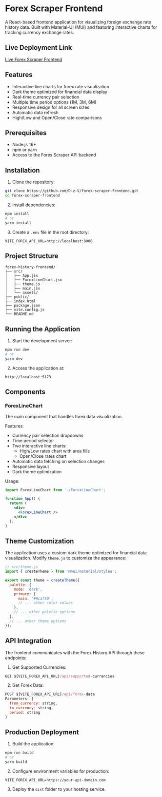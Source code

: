 # Forex Scraper Frontend

A React-based frontend application for visualizing foreign exchange rate history data. Built with Material-UI (MUI) and featuring interactive charts for tracking currency exchange rates.

## Live Deployment Link
[Live Forex Scraper Frontend](https://forex-scraper-frontend.onrender.com/)

## Features

- Interactive line charts for forex rate visualization
- Dark theme optimized for financial data display
- Real-time currency pair selection
- Multiple time period options (1M, 3M, 6M)
- Responsive design for all screen sizes
- Automatic data refresh
- High/Low and Open/Close rate comparisons

## Prerequisites

- Node.js 16+ 
- npm or yarn
- Access to the Forex Scraper API backend

## Installation

1. Clone the repository:
```bash
git clone https://github.com/D-z-V/forex-scraper-frontend.git
cd forex-scraper-frontend
```

2. Install dependencies:
```bash
npm install
# or
yarn install
```

3. Create a `.env` file in the root directory:
```env
VITE_FOREX_API_URL=http://localhost:8000
```

## Project Structure

```
forex-history-frontend/
├── src/
│   ├── App.jsx
│   ├── ForexLineChart.jsx
│   ├── theme.js
│   ├── main.jsx
│   └── assets/
├── public/
├── index.html
├── package.json
├── vite.config.js
└── README.md
```


## Running the Application

1. Start the development server:
```bash
npm run dev
# or
yarn dev
```

2. Access the application at:
```
http://localhost:5173
```

## Components

### ForexLineChart

The main component that handles forex data visualization.

Features:
- Currency pair selection dropdowns
- Time period selector
- Two interactive line charts:
  - High/Low rates chart with area fills
  - Open/Close rates chart
- Automatic data fetching on selection changes
- Responsive layout
- Dark theme optimization

Usage:
```jsx
import ForexLineChart from './ForexLineChart';

function App() {
  return (
    <div>
      <ForexLineChart />
    </div>
  );
}
```

## Theme Customization

The application uses a custom dark theme optimized for financial data visualization. Modify `theme.js` to customize the appearance:

```javascript
// src/theme.js
import { createTheme } from '@mui/material/styles';

export const theme = createTheme({
  palette: {
    mode: 'dark',
    primary: {
      main: '#4caf50',
      // ... other color values
    },
    // ... other palette options
  },
  // ... other theme options
});
```

## API Integration

The frontend communicates with the Forex History API through these endpoints:

1. Get Supported Currencies:
```javascript
GET ${VITE_FOREX_API_URL}/api/supported-currencies
```

2. Get Forex Data:
```javascript
POST ${VITE_FOREX_API_URL}/api/forex-data
Parameters: {
  from_currency: string,
  to_currency: string,
  period: string
}
```

## Production Deployment

1. Build the application:
```bash
npm run build
# or
yarn build
```

2. Configure environment variables for production:
```env
VITE_FOREX_API_URL=https://your-api-domain.com
```

3. Deploy the `dist` folder to your hosting service.
